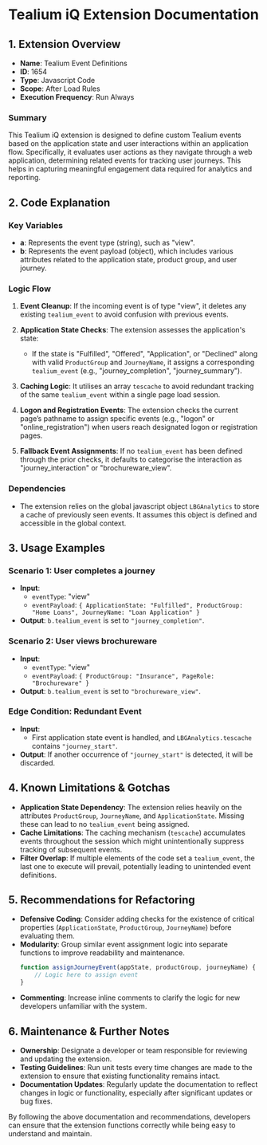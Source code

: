 # Tealium iQ Extension Documentation

## 1. Extension Overview
- **Name**: Tealium Event Definitions
- **ID**: 1654
- **Type**: Javascript Code
- **Scope**: After Load Rules
- **Execution Frequency**: Run Always

### Summary
This Tealium iQ extension is designed to define custom Tealium events based on the application state and user interactions within an application flow. Specifically, it evaluates user actions as they navigate through a web application, determining related events for tracking user journeys. This helps in capturing meaningful engagement data required for analytics and reporting.

## 2. Code Explanation

### Key Variables
- **a**: Represents the event type (string), such as "view".
- **b**: Represents the event payload (object), which includes various attributes related to the application state, product group, and user journey.

### Logic Flow
1. **Event Cleanup**: If the incoming event is of type "view", it deletes any existing `tealium_event` to avoid confusion with previous events.
  
2. **Application State Checks**: The extension assesses the application's state:
   - If the state is "Fulfilled", "Offered", "Application", or "Declined" along with valid `ProductGroup` and `JourneyName`, it assigns a corresponding `tealium_event` (e.g., "journey_completion", "journey_summary").

3. **Caching Logic**: It utilises an array `tescache` to avoid redundant tracking of the same `tealium_event` within a single page load session.

4. **Logon and Registration Events**: The extension checks the current page’s pathname to assign specific events (e.g., "logon" or "online_registration") when users reach designated logon or registration pages.

5. **Fallback Event Assignments**: If no `tealium_event` has been defined through the prior checks, it defaults to categorise the interaction as "journey_interaction" or "brochureware_view".

### Dependencies
- The extension relies on the global javascript object `LBGAnalytics` to store a cache of previously seen events. It assumes this object is defined and accessible in the global context.

## 3. Usage Examples

### Scenario 1: User completes a journey
- **Input**: 
  - `eventType`: "view"
  - `eventPayload`: `{ ApplicationState: "Fulfilled", ProductGroup: "Home Loans", JourneyName: "Loan Application" }`
- **Output**: `b.tealium_event` is set to `"journey_completion"`.

### Scenario 2: User views brochureware
- **Input**: 
  - `eventType`: "view"
  - `eventPayload`: `{ ProductGroup: "Insurance", PageRole: "Brochureware" }`
- **Output**: `b.tealium_event` is set to `"brochureware_view"`.

### Edge Condition: Redundant Event
- **Input**: 
  - First application state event is handled, and `LBGAnalytics.tescache` contains `"journey_start"`.
- **Output**: If another occurrence of `"journey_start"` is detected, it will be discarded.

## 4. Known Limitations & Gotchas
- **Application State Dependency**: The extension relies heavily on the attributes `ProductGroup`, `JourneyName`, and `ApplicationState`. Missing these can lead to no `tealium_event` being assigned.
- **Cache Limitations**: The caching mechanism (`tescache`) accumulates events throughout the session which might unintentionally suppress tracking of subsequent events.
- **Filter Overlap**: If multiple elements of the code set a `tealium_event`, the last one to execute will prevail, potentially leading to unintended event definitions.

## 5. Recommendations for Refactoring
- **Defensive Coding**: Consider adding checks for the existence of critical properties (`ApplicationState`, `ProductGroup`, `JourneyName`) before evaluating them.
- **Modularity**: Group similar event assignment logic into separate functions to improve readability and maintenance.
  ```javascript
  function assignJourneyEvent(appState, productGroup, journeyName) {
      // Logic here to assign event
  }
  ```
- **Commenting**: Increase inline comments to clarify the logic for new developers unfamiliar with the system. 

## 6. Maintenance & Further Notes
- **Ownership**: Designate a developer or team responsible for reviewing and updating the extension.
- **Testing Guidelines**: Run unit tests every time changes are made to the extension to ensure that existing functionality remains intact.
- **Documentation Updates**: Regularly update the documentation to reflect changes in logic or functionality, especially after significant updates or bug fixes.

By following the above documentation and recommendations, developers can ensure that the extension functions correctly while being easy to understand and maintain.